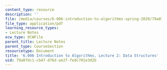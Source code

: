 ```yaml
---
content_type: resource
description: ''
file: /media/courses/6-006-introduction-to-algorithms-spring-2020/79a07dc1cb47d76dae2ffedc701e3d2b_MIT6_006S20_lec2.pdf
file_type: application/pdf
learning_resource_types:
- Lecture Notes
ocw_type: OCWFile
parent_title: Lecture Notes
parent_type: CourseSection
resourcetype: Document
title: '6.006 Introduction to Algorithms, Lecture 2: Data Structures'
uid: 79a07dc1-cb47-d76d-ae2f-fedc701e3d2b
---
```

